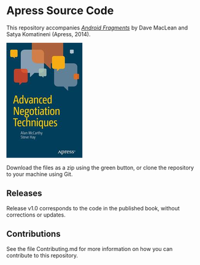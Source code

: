 # Apress Source Code

This repository accompanies [*Android Fragments*](http://www.apress.com/9781484208540) by Dave  MacLean and Satya Komatineni (Apress, 2014).

![Cover image](9781484208540.jpg)

Download the files as a zip using the green button, or clone the repository to your machine using Git.

## Releases

Release v1.0 corresponds to the code in the published book, without corrections or updates.

## Contributions

See the file Contributing.md for more information on how you can contribute to this repository.
